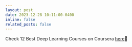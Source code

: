 ```yaml
---
layout: post
date: 2023-12-28 10:11:00-0400
inline: false
related_posts: false
---
```

Check 12 Best Deep Learning Courses on Coursera [here](https://www.mltut.com/best-deep-learning-courses-on-coursera/):rocket: 
